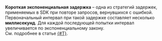 **Короткая экспоненциальная задержка** – одна из стратегий задержек, применяемых в SDK при повторе запросов, вернувшихся с ошибкой.<br/>
Первоначальный интервал при такой задержке составляет несколько **миллисекунд**. Для каждой последующей попытки интервал увеличивается по экспоненциальному закону.<br/>
См. подробнее в статье [{#T}](../../error_handling.md#handling-retryable-errors).
